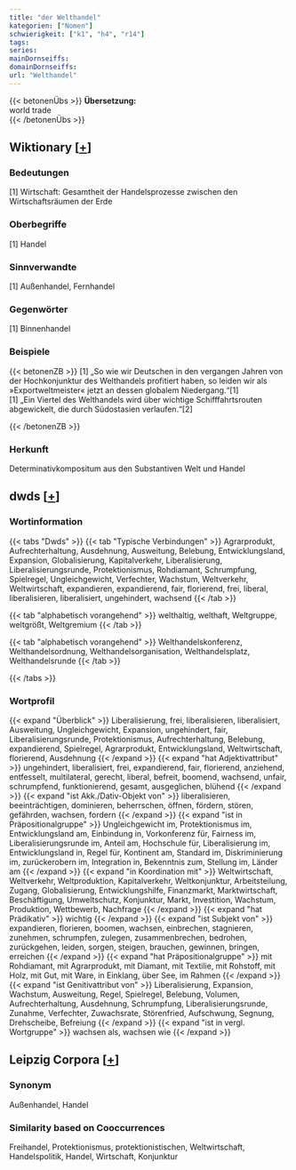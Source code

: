 ```yaml
---
title: "der Welthandel"
kategorien: ["Nomen"]
schwierigkeit: ["k1", "h4", "r14"]
tags:
series:
mainDornseiffs:
domainDornseiffs:
url: "Welthandel"
---
```


{{< betonenÜbs >}}
**Übersetzung:**  
world  trade  
{{< /betonenÜbs >}}

## Wiktionary [[+](https://de.wiktionary.org/wiki/Welthandel)]

### Bedeutungen
[1] Wirtschaft: Gesamtheit der Handelsprozesse zwischen den Wirtschaftsräumen der Erde  

### Oberbegriffe
[1] Handel  

### Sinnverwandte
[1] Außenhandel, Fernhandel  

### Gegenwörter
[1] Binnenhandel  

### Beispiele
{{< betonenZB >}}
[1] „So wie wir Deutschen in den vergangen Jahren von der Hochkonjunktur des Welthandels profitiert haben, so leiden wir als »Exportweltmeister« jetzt an dessen globalem Niedergang.“[1]  
[1] „Ein Viertel des Welthandels wird über wichtige Schifffahrtsrouten abgewickelt, die durch Südostasien verlaufen.“[2]  

{{< /betonenZB >}}
### Herkunft
Determinativkompositum aus den Substantiven Welt und Handel  



## dwds [[+](https://www.dwds.de/wb/Welthandel)]

### Wortinformation
{{< tabs "Dwds" >}}
{{< tab "Typische Verbindungen" >}}
Agrarprodukt, Aufrechterhaltung, Ausdehnung, Ausweitung, Belebung, Entwicklungsland, Expansion, Globalisierung, Kapitalverkehr, Liberalisierung, Liberalisierungsrunde, Protektionismus, Rohdiamant, Schrumpfung, Spielregel, Ungleichgewicht, Verfechter, Wachstum, Weltverkehr, Weltwirtschaft, expandieren, expandierend, fair, florierend, frei, liberal, liberalisieren, liberalisiert, ungehindert, wachsend
{{< /tab >}}

{{< tab "alphabetisch vorangehend" >}}
welthaltig, welthaft, Weltgruppe, weltgrößt, Weltgremium
{{< /tab >}}

{{< tab "alphabetisch vorangehend" >}}
Welthandelskonferenz, Welthandelsordnung, Welthandelsorganisation, Welthandelsplatz, Welthandelsrunde
{{< /tab >}}

{{< /tabs >}}

### Wortprofil
{{< expand "Überblick" >}} Liberalisierung, frei, liberalisieren, liberalisiert, Ausweitung, Ungleichgewicht, Expansion, ungehindert, fair, Liberalisierungsrunde, Protektionismus, Aufrechterhaltung, Belebung, expandierend, Spielregel, Agrarprodukt, Entwicklungsland, Weltwirtschaft, florierend, Ausdehnung {{< /expand >}}
{{< expand "hat Adjektivattribut" >}} ungehindert, liberalisiert, frei, expandierend, fair, florierend, anziehend, entfesselt, multilateral, gerecht, liberal, befreit, boomend, wachsend, unfair, schrumpfend, funktionierend, gesamt, ausgeglichen, blühend {{< /expand >}}
{{< expand "ist Akk./Dativ-Objekt von" >}} liberalisieren, beeinträchtigen, dominieren, beherrschen, öffnen, fördern, stören, gefährden, wachsen, fordern {{< /expand >}}
{{< expand "ist in Präpositionalgruppe" >}} Ungleichgewicht im, Protektionismus im, Entwicklungsland am, Einbindung in, Vorkonferenz für, Fairness im, Liberalisierungsrunde im, Anteil am, Hochschule für, Liberalisierung im, Entwicklungsland in, Regel für, Kontinent am, Standard im, Diskriminierung im, zurückerobern im, Integration in, Bekenntnis zum, Stellung im, Länder am {{< /expand >}}
{{< expand "in Koordination mit" >}} Weltwirtschaft, Weltverkehr, Weltproduktion, Kapitalverkehr, Weltkonjunktur, Arbeitsteilung, Zugang, Globalisierung, Entwicklungshilfe, Finanzmarkt, Marktwirtschaft, Beschäftigung, Umweltschutz, Konjunktur, Markt, Investition, Wachstum, Produktion, Wettbewerb, Nachfrage {{< /expand >}}
{{< expand "hat Prädikativ" >}} wichtig {{< /expand >}}
{{< expand "ist Subjekt von" >}} expandieren, florieren, boomen, wachsen, einbrechen, stagnieren, zunehmen, schrumpfen, zulegen, zusammenbrechen, bedrohen, zurückgehen, leiden, sorgen, steigen, brauchen, gewinnen, bringen, erreichen {{< /expand >}}
{{< expand "hat Präpositionalgruppe" >}} mit Rohdiamant, mit Agrarprodukt, mit Diamant, mit Textilie, mit Rohstoff, mit Holz, mit Gut, mit Ware, in Einklang, über See, im Rahmen {{< /expand >}}
{{< expand "ist Genitivattribut von" >}} Liberalisierung, Expansion, Wachstum, Ausweitung, Regel, Spielregel, Belebung, Volumen, Aufrechterhaltung, Ausdehnung, Schrumpfung, Liberalisierungsrunde, Zunahme, Verfechter, Zuwachsrate, Störenfried, Aufschwung, Segnung, Drehscheibe, Befreiung {{< /expand >}}
{{< expand "ist in vergl. Wortgruppe" >}} wachsen als, wachsen wie {{< /expand >}}

## Leipzig Corpora [[+](https://corpora.uni-leipzig.de/en/res?word=Welthandel&corpusId=deu_newscrawl-public_2018)]


### Synonym
Außenhandel, Handel


### Similarity based on Cooccurrences
Freihandel, Protektionismus, protektionistischen, Weltwirtschaft, Handelspolitik, Handel, Wirtschaft, Konjunktur

